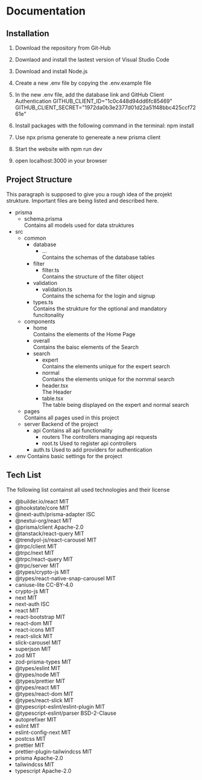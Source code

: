 # Documentation

## Installation

1. Download the repository from Git-Hub
2. Downlaod and install the lastest version of Visual Studio Code
3. Download and install Node.js
4. Create a new .env file by copying the .env.example file
5. In the new .env file, add the database link and GitHub Client Authentication
GITHUB_CLIENT_ID="1c0c448d94dd6fc85469"
GITHUB_CLIENT_SECRET="1972da0b3e2377d01d22a51f48bbc425ccf7261e"
6. Install packages with the following command in the terminal: npm install
7. Use npx prisma generate to genereate a new prisma client

8. Start the website with npm run dev
9. open localhost:3000 in your browser

## Project Structure

This paragraph is supposed to give you a rough idea of the projekt strukture. Important files are being listed and described here.

- prisma
  - schema.prisma               
  Contains all models used for data struktures
- src
    - common
        - database
            - ...               
            Contains the schemas of the database tables
        - filter        
            - filter.ts        
             Contains the structure of the filter object
        - validation   
            - validation.ts     
            Contains the schema for the login and signup
        - types.ts              
        Contains the strukture for the optional and mandatory funcitonality
    - components
        - home                  
        Contains the elements of the Home Page
        - overall               
        Contains the baisc elements of the Search
        - search
            - expert            
            Contains the elements unique for the expert search
            - normal            
            Contains the elements unique for the nornmal search
            - header.tsx        
            The Header
            - table.tsx         
            The table being displayed on the expert and normal search
    - pages                     
    Contains all pages used in this project 
    - server
    Backend of the project
        - api
        Contains all api functionality
            - routers
            The controllers managing api requests
            - root.ts
            Used to register api controllers
        - auth.ts
        Used to add providers for authentication
- .env
Contains basic settings for the project

## Tech List

The following list containst all used technologies and their license

- @builder.io/react MIT
- @hookstate/core MIT
- @next-auth/prisma-adapter ISC
- @nextui-org/react MIT
- @prisma/client    Apache-2.0
- @tanstack/react-query MIT
- @trendyol-js/react-carousel MIT
- @trpc/client MIT
- @trpc/next MIT
- @trpc/react-query MIT
- @trpc/server MIT
- @types/crypto-js MIT
- @types/react-native-snap-carousel MIT
- caniuse-lite  CC-BY-4.0
- crypto-js MIT
- next MIT
- next-auth ISC
- react MIT
- react-bootstrap MIT
- react-dom MIT
- react-icons MIT
- react-slick MIT
- slick-carousel MIT
- superjson MIT
- zod MIT
- zod-prisma-types MIT
- @types/eslint MIT
- @types/node MIT
- @types/prettier MIT
- @types/react MIT
- @types/react-dom MIT
- @types/react-slick MIT
- @typescript-eslint/eslint-plugin MIT
- @typescript-eslint/parser BSD-2-Clause
- autoprefixer MIT
- eslint MIT
- eslint-config-next MIT
- postcss MIT
- prettier MIT
- prettier-plugin-tailwindcss MIT
- prisma Apache-2.0
- tailwindcss MIT
- typescript Apache-2.0



